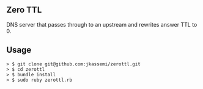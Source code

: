 ## Zero TTL

DNS server that passes through to an upstream and rewrites answer TTL to 0.

## Usage

    > $ git clone git@github.com:jkassemi/zerottl.git
    > $ cd zerottl
    > $ bundle install
    > $ sudo ruby zerottl.rb
